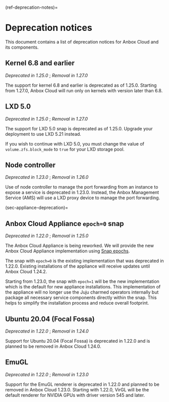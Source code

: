 (ref-deprecation-notes)=
# Deprecation notices

This document contains a list of deprecation notices for Anbox Cloud and its components.

## Kernel 6.8 and earlier
*Deprecated in 1.25.0* ; *Removal in 1.27.0*

The support for kernel 6.8 and earlier is deprecated as of 1.25.0. Starting from 1.27.0, Anbox Cloud will run only on kernels with version later than 6.8.

## LXD 5.0
*Deprecated in 1.25.0* ; *Removal in 1.27.0*

The support for LXD 5.0 snap is deprecated as of 1.25.0. Upgrade your deployment to use LXD 5.21 instead.

If you wish to continue with LXD 5.0, you must change the value of `volume.zfs.block_mode` to `true` for your LXD storage pool.

## Node controller
*Deprecated in 1.23.0* ; *Removal in 1.26.0*

Use of node controller to manage the port forwarding from an instance to expose a service is deprecated in 1.23.0. Instead, the Anbox Management Service (AMS) will use a LXD proxy device to manage the port forwarding.

(sec-appliance-deprecation)=
## Anbox Cloud Appliance `epoch=0` snap
*Deprecated in 1.22.0* ; *Removal in 1.25.0*

The Anbox Cloud Appliance is being reworked. We will provide the new Anbox Cloud Appliance implementation using [Snap epochs](https://snapcraft.io/docs/snap-epochs). 

The snap with `epoch=0` is the existing implementation that was deprecated in 1.22.0. Existing installations of the appliance will receive updates until Anbox Cloud 1.24.2.

Starting from 1.23.0, the snap with `epoch=1` will be the new implementation which is the default for new appliance installations. This implementation of the appliance will no longer use the Juju charmed operators internally but package all necessary service components directly within the snap. This helps to simplify the installation process and reduce overall footprint.

## Ubuntu 20.04 (Focal Fossa)
*Deprecated in 1.22.0* ; *Removal in 1.24.0*

Support for Ubuntu 20.04 (Focal Fossa) is deprecated in 1.22.0 and is planned to be removed in Anbox Cloud 1.24.0.

## EmuGL
*Deprecated in 1.22.0* ; *Removal in 1.23.0*

Support for the EmuGL renderer is deprecated in 1.22.0 and planned to be removed in Anbox Cloud 1.23.0. Starting with 1.22.0, VirGL will be the default renderer for NVIDIA GPUs with driver version 545 and later.
